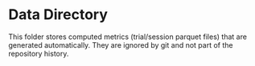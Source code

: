 # Data Directory

This folder stores computed metrics (trial/session parquet files) that are generated automatically.
They are ignored by git and not part of the repository history.
